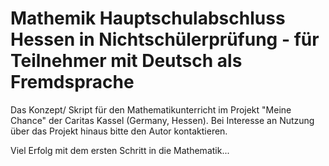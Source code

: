 # Mathemik Hauptschulabschluss Hessen in Nichtschülerprüfung - für Teilnehmer mit Deutsch als Fremdsprache

Das Konzept/ Skript für den Mathematikunterricht im Projekt "Meine Chance" der Caritas Kassel (Germany, Hessen). Bei Interesse an Nutzung über das Projekt hinaus bitte den Autor kontaktieren.

Viel Erfolg mit dem ersten Schritt in die Mathematik...
